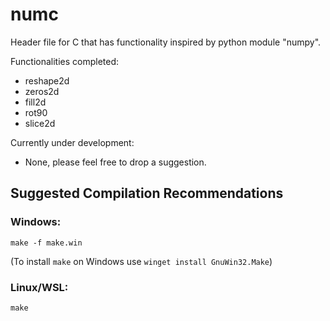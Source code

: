 # numc
Header file for C that has functionality inspired by python module "numpy".

Functionalities completed:  
* reshape2d
* zeros2d
* fill2d
* rot90
* slice2d

Currently under development:  
* None, please feel free to drop a suggestion.
  
  
## Suggested Compilation Recommendations

### Windows:  
```make -f make.win```  
  
(To install ```make``` on Windows use ```winget install GnuWin32.Make```)
  
### Linux/WSL:  
```make```
